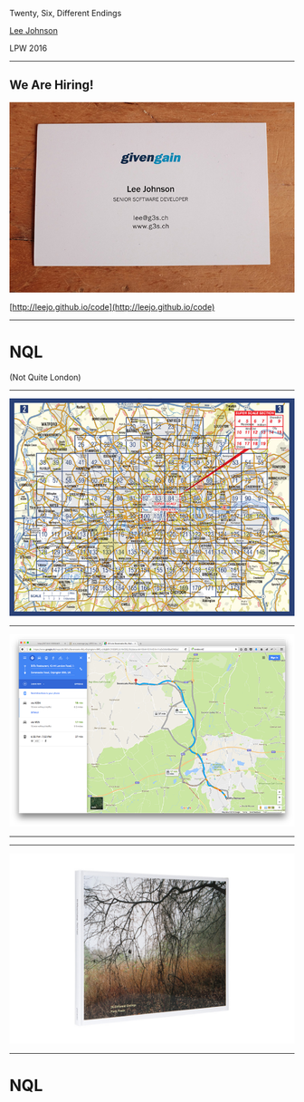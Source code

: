 Twenty, Six, Different Endings

[Lee Johnson](http://leejo.github.io)

LPW 2016

---
## We Are Hiring!

![me](img/card.jpg)

[http://leejo.github.io/code](http://leejo.github.io/code)

---
# NQL

<p class="fragment"> (Not Quite London) </p>

---
![NQL](img/a-z_coverage.jpg)

---

![map](img/map.png)

---



---

![26 Different Endings](img/26DiffEnds_cover_1inchborder.jpg)

---
# NQL
